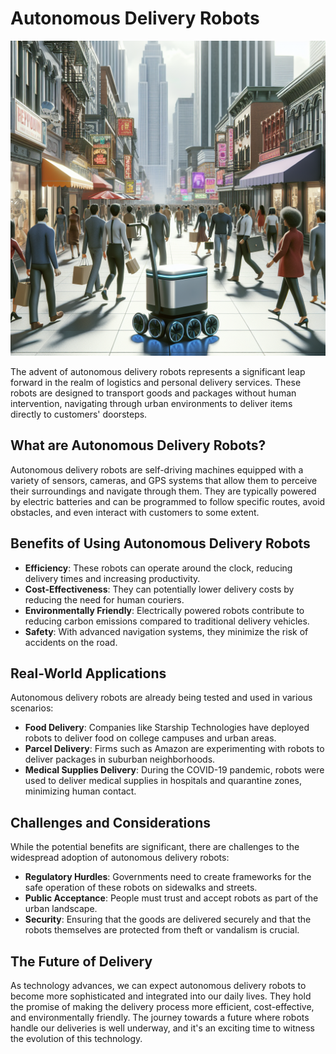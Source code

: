 # Autonomous Delivery Robots

![Autonomous Delivery Robot on a Sidewalk](https://raw.githubusercontent.com/Kanakjr/100-days-of-AI-Writing/main/images/Autonomous-Delivery-Robots.png)

The advent of autonomous delivery robots represents a significant leap forward in the realm of logistics and personal delivery services. These robots are designed to transport goods and packages without human intervention, navigating through urban environments to deliver items directly to customers' doorsteps.

## What are Autonomous Delivery Robots?

Autonomous delivery robots are self-driving machines equipped with a variety of sensors, cameras, and GPS systems that allow them to perceive their surroundings and navigate through them. They are typically powered by electric batteries and can be programmed to follow specific routes, avoid obstacles, and even interact with customers to some extent.

## Benefits of Using Autonomous Delivery Robots

- **Efficiency**: These robots can operate around the clock, reducing delivery times and increasing productivity.
- **Cost-Effectiveness**: They can potentially lower delivery costs by reducing the need for human couriers.
- **Environmentally Friendly**: Electrically powered robots contribute to reducing carbon emissions compared to traditional delivery vehicles.
- **Safety**: With advanced navigation systems, they minimize the risk of accidents on the road.

## Real-World Applications

Autonomous delivery robots are already being tested and used in various scenarios:

- **Food Delivery**: Companies like Starship Technologies have deployed robots to deliver food on college campuses and urban areas.
- **Parcel Delivery**: Firms such as Amazon are experimenting with robots to deliver packages in suburban neighborhoods.
- **Medical Supplies Delivery**: During the COVID-19 pandemic, robots were used to deliver medical supplies in hospitals and quarantine zones, minimizing human contact.

## Challenges and Considerations

While the potential benefits are significant, there are challenges to the widespread adoption of autonomous delivery robots:

- **Regulatory Hurdles**: Governments need to create frameworks for the safe operation of these robots on sidewalks and streets.
- **Public Acceptance**: People must trust and accept robots as part of the urban landscape.
- **Security**: Ensuring that the goods are delivered securely and that the robots themselves are protected from theft or vandalism is crucial.

## The Future of Delivery

As technology advances, we can expect autonomous delivery robots to become more sophisticated and integrated into our daily lives. They hold the promise of making the delivery process more efficient, cost-effective, and environmentally friendly. The journey towards a future where robots handle our deliveries is well underway, and it's an exciting time to witness the evolution of this technology.

